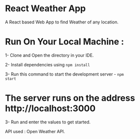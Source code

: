 # React Weather App
A React based Web App to find Weather of any location.


# Run On Your Local Machine :

1- Clone and Open the directory in your IDE.

2- Install dependencies using <code>npm install</code>

3- Run this command to start the development server -
<code>npm start</code>

# The server runs on the address http://localhost:3000

3- Run and enter the values to get started.

API used : Open Weather API.
